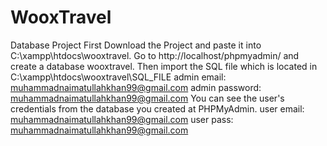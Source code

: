 # WooxTravel
Database Project
First Download the Project and paste it into C:\xampp\htdocs\wooxtravel.
Go to http://localhost/phpmyadmin/ and create a database wooxtravel.
Then import the SQL file which is located in C:\xampp\htdocs\wooxtravel\SQL_FILE
admin email: muhammadnaimatullahkhan99@gmail.com
admin password: muhammadnaimatullahkhan99@gmail.com
You can see the user's credentials from the database you created at PHPMyAdmin.
user email: muhammadnaimatullahkhan99@gmail.com
user pass: muhammadnaimatullahkhan99@gmail.com
